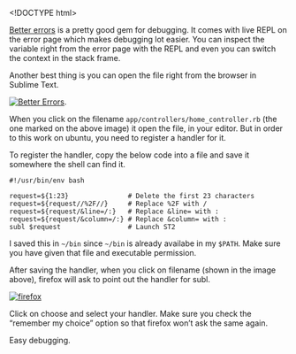 &lt;!DOCTYPE html&gt;

[Better errors](https://github.com/charliesome/better_errors) is a pretty good gem for debugging. It comes with live REPL on the error page which makes debugging lot easier. You can inspect the variable right from the error page with the REPL and even you can switch the context in the stack frame.

Another best thing is you can open the file right from the browser in Sublime Text.

[![Better Errors](http://i653.photobucket.com/albums/uu253/revathskumar/Coderepo/2014/07/3d610a9c-fd0b-491d-8a20-56a74b91c066_zpsd222cd62.png)](http://i653.photobucket.com/albums/uu253/revathskumar/Coderepo/2014/07/3d610a9c-fd0b-491d-8a20-56a74b91c066_zpsd222cd62.png).

When you click on the filename `app/controllers/home_controller.rb` (the one marked on the above image) it open the file, in your editor. But in order to this work on ubuntu, you need to register a handler for it.

To register the handler, copy the below code into a file and save it somewhere the shell can find it.

    #!/usr/bin/env bash

    request=${1:23}               # Delete the first 23 characters
    request=${request//%2F//}     # Replace %2F with /
    request=${request/&line=/:}   # Replace &line= with :
    request=${request/&column=/:} # Replace &column= with :
    subl $request                 # Launch ST2

I saved this in `~/bin` since `~/bin` is already availabe in my `$PATH`. Make sure you have given that file and executable permission.

After saving the handler, when you click on filename (shown in the image above), firefox will ask to point out the handler for subl.

[![firefox](http://i653.photobucket.com/albums/uu253/revathskumar/Coderepo/2014/07/fafd05e5-2775-41d2-8e46-f47ea7bdb44a_zpsd2818e43.png)](http://i653.photobucket.com/albums/uu253/revathskumar/Coderepo/2014/07/fafd05e5-2775-41d2-8e46-f47ea7bdb44a_zpsd2818e43.png)

Click on choose and select your handler. Make sure you check the “remember my choice” option so that firefox won’t ask the same again.

Easy debugging.
